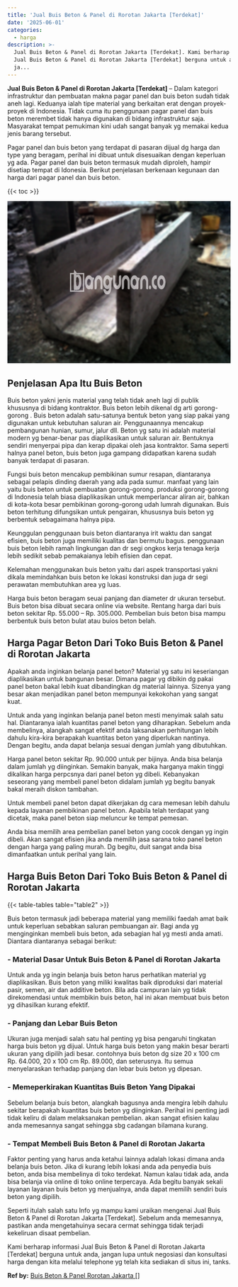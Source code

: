 ```yaml
---
title: 'Jual Buis Beton & Panel di Rorotan Jakarta [Terdekat]'
date: '2025-06-01'
categories:
  - harga
description: >-
  Jual Buis Beton & Panel di Rorotan Jakarta [Terdekat]. Kami berharap informasi
  Jual Buis Beton & Panel di Rorotan Jakarta [Terdekat] berguna untuk anda,
  ja...
---
```


**Jual Buis Beton & Panel di Rorotan Jakarta \[Terdekat\]** – Dalam kategori infrastruktur dan pembuatan makna pagar panel dan buis beton sudah tidak aneh lagi. Keduanya ialah tipe material yang berkaitan erat dengan proyek-proyek di Indonesia. Tidak cuma itu penggunaan pagar panel dan buis beton merembet tidak hanya digunakan di bidang infrastruktur saja. Masyarakat tempat pemukiman kini udah sangat banyak yg memakai kedua jenis barang tersebut.

Pagar panel dan buis beton yang terdapat di pasaran dijual dg harga dan type yang beragam, perihal ini dibuat untuk disesuaikan dengan keperluan yg ada. Pagar panel dan buis beton termasuk mudah diproleh, hampir disetiap tempat di Idonesia. Berikut penjelasan berkenaan kegunaan dan harga dari pagar panel dan buis beton.

{{< toc >}}

![Jual Buis Beton & Panel di Rorotan Jakarta [Terdekat]](/images/jual-panel-buis-beton-murah-34.png)

## Penjelasan Apa Itu Buis Beton

Buis beton yakni jenis material yang telah tidak aneh lagi di publik khususnya di bidang kontraktor. Buis beton lebih dikenal dg arti gorong-gorong . Buis beton adalah satu-satunya bentuk beton yang siap pakai yang digunakan untuk kebutuhan saluran air. Penggunaannya mencakup pembangunan hunian, sumur, jalur dll. Beton yg satu ini adalah material modern yg benar-benar pas diaplikasikan untuk saluran air. Bentuknya sendiri menyerpai pipa dan kerap dipakai oleh jasa kontraktor. Sama seperti halnya panel beton, buis beton juga gampang didapatkan karena sudah banyak terdapat di pasaran.

Fungsi buis beton mencakup pembikinan sumur resapan, diantaranya sebagai pelapis dinding daerah yang ada pada sumur. manfaat yang lain yaitu buis beton untuk pembuatan gorong-gorong. produksi gorong-gorong di Indonesia telah biasa diaplikasikan untuk memperlancar aliran air, bahkan di kota-kota besar pembikinan gorong-gorong udah lumrah digunakan. Buis beton terhitung difungsikan untuk pengairan, khususnya buis beton yg berbentuk sebagaimana halnya pipa.

Keunggulan penggunaan buis beton diantaranya irit waktu dan sangat efisien, buis beton juga memiliki kualitas dan bermutu bagus. penggunaan buis beton lebih ramah lingkungan dan dr segi ongkos kerja tenaga kerja lebih sedikit sebab pemakaianya lebih efisien dan cepat.

Kelemahan menggunakan buis beton yaitu dari aspek transportasi yakni dikala memindahkan buis beton ke lokasi konstruksi dan juga dr segi perawatan membutuhkan area yg luas.

Harga buis beton beragam seuai panjang dan diameter dr ukuran tersebut. Buis beton bisa dibuat secara online via website. Rentang harga dari buis beton sekitar Rp. 55.000 – Rp. 305.000. Pembelian buis beton bisa mampu berbentuk buis beton bulat atau buios beton belah.

## Harga Pagar Beton Dari Toko Buis Beton & Panel di Rorotan Jakarta

Apakah anda inginkan belanja panel beton? Material yg satu ini keseriangan diaplikasikan untuk bangunan besar. Dimana pagar yg dibikin dg pakai panel beton bakal lebih kuat dibandingkan dg material lainnya. Sizenya yang besar akan menjadikan panel beton mempunyai kekokohan yang sangat kuat.

Untuk anda yang inginkan belanja panel beton mesti menyimak salah satu hal. Diantaranya ialah kuantitas panel beton yang diharapkan. Sebelum anda membelinya, alangkah sangat efektif anda laksanakan perhitungan lebih dahulu kira-kira berapakah kuantitas beton yang diperlukan nantinya. Dengan begitu, anda dapat belanja sesuai dengan jumlah yang dibutuhkan.

Harga panel beton sekitar Rp. 90.000 untuk per bijinya. Anda bisa belanja dalam jumlah yg diinginkan. Semakin banyak, maka harganya makin tinggi dikalikan harga perpcsnya dari panel beton yg dibeli. Kebanyakan seseorang yang membeli panel beton didalam jumlah yg begitu banyak bakal meraih diskon tambahan.

Untuk membeli panel beton dapat dikerjakan dg cara memesan lebih dahulu kepada layanan pembikinan panel beton. Apabila telah terdapat yang dicetak, maka panel beton siap meluncur ke tempat pemesan.

Anda bisa memilih area pembelian panel beton yang cocok dengan yg ingin dibeli. Akan sangat efisien jika anda memilih jasa sarana toko panel beton dengan harga yang paling murah. Dg begitu, duit sangat anda bisa dimanfaatkan untuk perihal yang lain.

## Harga Buis Beton Dari Toko Buis Beton & Panel di Rorotan Jakarta

{{< table-tables table="table2" >}}

Buis beton termasuk jadi beberapa material yang memiliki faedah amat baik untuk keperluan sebabkan saluran pembuangan air. Bagi anda yg menginginkan membeli buis beton, ada sebagian hal yg mesti anda amati. Diantara diantaranya sebagai berikut:

### \- Material Dasar Untuk Buis Beton & Panel di Rorotan Jakarta

Untuk anda yg ingin belanja buis beton harus perhatikan material yg diaplikasikan. Buis beton yang miliki kwalitas baik diproduksi dari material pasir, semen, air dan additive beton. Bila ada campuran lain yg tidak direkomendasi untuk membikin buis beton, hal ini akan membuat buis beton yg dihasilkan kurang efektif.

### \- Panjang dan Lebar Buis Beton

Ukuran juga menjadi salah satu hal penting yg bisa pengaruhi tingkatan harga buis beton yg dijual. Untuk harga buis beton yang makin besar berarti ukuran yang dipilih jadi besar. contohnya buis beton dg size 20 x 100 cm Rp. 64.000, 20 x 100 cm Rp. 89.000, dan seterusnya. Itu semua menyelaraskan terhadap panjang dan lebar buis beton yg dipesan.

### \- Memeperkirakan Kuantitas Buis Beton Yang Dipakai

Sebelum belanja buis beton, alangkah bagusnya anda mengira lebih dahulu sekitar berapakah kuantitas buis beton yg diinginkan. Perihal ini penting jadi tidak keliru di dalam melaksanakan pembelian. akan sangat efisien kalau anda memesannya sangat sehingga sbg cadangan bilamana kurang.

### \- Tempat Membeli Buis Beton & Panel di Rorotan Jakarta

Faktor penting yang harus anda ketahui lainnya adalah lokasi dimana anda belanja buis beton. Jika di kurang lebih lokasi anda ada penyedia buis beton, anda bisa membelinya di toko terdekat. Namun kalau tidak ada, anda bisa belanja via online di toko online terpercaya. Ada begitu banyak sekali layanan layanan buis beton yg menjualnya, anda dapat memilih sendiri buis beton yang dipilih.

Seperti itulah salah satu Info yg mampu kami uraikan mengenai Jual Buis Beton & Panel di Rorotan Jakarta \[Terdekat\]. Sebelum anda memesannya, pastikan anda mengetahuinya secara cermat sehingga tidak terjadi kekeliruan disaat pembelian.

Kami berharap informasi Jual Buis Beton & Panel di Rorotan Jakarta \[Terdekat\] berguna untuk anda, jangan lupa untuk negosiasi dan konsultasi harga dengan kita melalui telephone yg telah kita sediakan di situs ini, tanks.

**Ref by:** [Buis Beton & Panel Rorotan Jakarta []](https://id.wikipedia.org/wiki/Buis)

